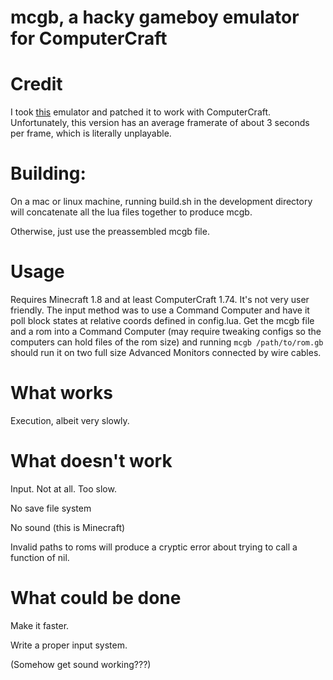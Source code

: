 mcgb, a hacky gameboy emulator for ComputerCraft
================================================

Credit
======
I took [this](https://love2d.org/forums/viewtopic.php?f=5&t=8834) emulator and 
patched it to work with ComputerCraft. Unfortunately, this version has an average
framerate of about 3 seconds per frame, which is literally unplayable.


Building:
=========
On a mac or linux machine, running build.sh in the development directory will
concatenate all the lua files together to produce mcgb.

Otherwise, just use the preassembled mcgb file.

Usage
======
Requires Minecraft 1.8 and at least ComputerCraft 1.74.
It's not very user friendly. The input method was to use a Command Computer
and have it poll block states at relative coords defined in config.lua.
Get the mcgb file and a rom into a Command Computer (may require tweaking configs 
so the computers can hold files of the rom size) and running
```mcgb /path/to/rom.gb``` should run it on two full size Advanced Monitors connected by
wire cables.

What works
==========
Execution, albeit very slowly.

What doesn't work
=================
Input. Not at all. Too slow.

No save file system

No sound (this is Minecraft)

Invalid paths to roms will produce a cryptic error about trying to call a function of nil.

What could be done
==================
Make it faster.

Write a proper input system.

(Somehow get sound working???)

